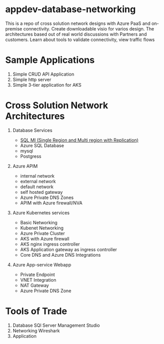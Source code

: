 # appdev-database-networking

This is a repo of cross solution network designs with Azure PaaS and on-premise connectivity. Create downloadable visio for varios design. The architectures based out of real world discussions with Partners and customers. Learn about tools to validate connectivity, view traffic flows

# Sample Applications

1. Simple CRUD API Application
2. Simple http server
3. Simple 3-tier application for AKS

# Cross Solution Network Architectures

1. Database Services

   - [SQL MI (Single Region and Multi region with Replication)](database-services/README.md)
   - Azure SQL Database
   - mysql
   - Postgress

2. Azure APIM

   - internal network
   - external network
   - default network
   - self hosted gateway
   - Azure Private DNS Zones
   - APIM with Azure firewall/NVA

3. Azure Kubernetes services

   - Basic Networking
   - Kubenet Networking
   - Azure Private Cluster
   - AKS with Azure firewall
   - AKS nginx ingress controller
   - AKS Application gateway as ingress controller
   - Core DNS and Azure DNS Integrations

4. Azure App-service Webapp
   - Private Endpoint
   - VNET Integration
   - NAT Gateway
   - Azure Private DNS Zone

# Tools of Trade

1. Database
   SQl Server Management Studio
2. Networking
   Wireshark
3. Application
